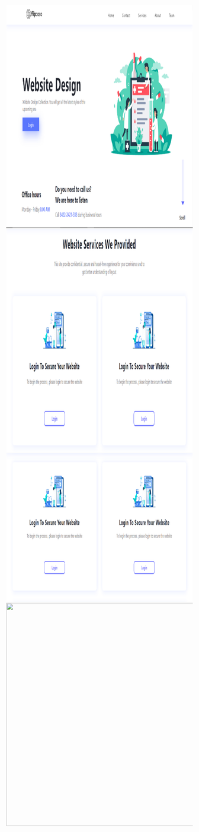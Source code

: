 
<img src="images/landing.png" width="1200" height="600">
<img src="images/landing2.png" width="1200" height="600">
<img src="images/landing3.png" width="1200" height="400">
<img src="images/landin4.png" width="1200" height="600">
